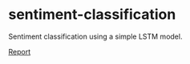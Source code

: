 # sentiment-classification
Sentiment classification using a simple LSTM model.


[Report](https://drive.google.com/file/d/1TsYpc00hfyAFGBvnTVzrSag8ijz80Tfd/view?usp=share_link)
